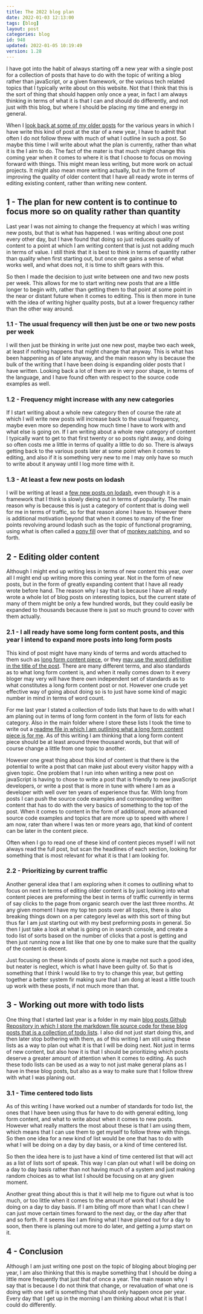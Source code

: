 ```yaml
---
title: The 2022 blog plan
date: 2022-01-03 12:13:00
tags: [blog]
layout: post
categories: blog
id: 948
updated: 2022-01-05 10:19:49
version: 1.28
---
```


I have got into the habit of always starting off a new year with a single post for a collection of posts that have to do with the topic of writing a blog rather than javaScript, or a given framework, or the various tech related topics that I typically write about on this website. Not that I think that this is the sort of thing that should happen only once a year, in fact I am always thinking in terms of what it is that I can and should do differently, and not just with this blog, but where I should be placing my time and energy in general.

When I [look back at some of my older posts](/categories/blog/) for the various years in which I have write this kind of post at the star of a new year, I have to admit that often I do not follow threw with much of what I outline in such a post. So maybe this time I will write about what the plan is currently, rather than what it is the I aim to do. The fact of the mater is that much might change this coming year when it comes to where it is that I choose to focus on moving forward with things. This might mean less writing, but more work on actual projects. It might also mean more writing actually, but in the form of improving the quality of older content that I have all ready wrote in terms of editing existing content, rather than writing new content.

<!-- more -->


## 1 - The plan for new content is to continue to focus more so on quality rather than quantity

Last year I was not aiming to change the frequency at which I was writing new posts, but that is what has happened. I was writing about one post every other day, but I have found that doing so just reduces quality of content to a point at which I am writing content that is just not adding much in terms of value. I still think that it is best to think in terms of quantity rather than quality when first starting out, but once one gains a sense of what works well, and what does not, it is time to shift gears with this.

So then I made the decision to just write between one and two new posts per week. This allows for me to start writing new posts that are a little longer to begin with, rather than getting them to that point at some point in the near or distant future when it comes to editing. This is then more in tune with the idea of writing higher quality posts, but at a lower frequency rather than the other way around.

### 1.1 - The usual frequency will then just be one or two new posts per week

I will then just be thinking in write just one new post, maybe two each week, at least if nothing happens that might change that anyway. This is what has been happening as of late anyway, and the main reason why is because the bulk of the writing that I have been doing is expanding older posts that I have written. Looking back a lot of them are in very poor shape, in terms of the language, and I have found often with respect to the source code examples as well.

### 1.2 - Frequency might increase with any new categories

If I start writing about a whole new category then of course the rate at which I will write new posts will increase back to the usual frequency, maybe even more so depending how much time I have to work with and what else is going on. If I am writing about a whole new category of content I typically want to get to that first twenty or so posts right away, and doing so often costs me a little in terms of quality a little to do so. There is always getting back to the various posts later at some point when it comes to editing, and also if it is something very new to me I may only have so much to write about it anyway until I log more time with it.

### 1.3 - At least a few new posts on lodash

I will be writing at least a [few new posts on lodash](/2019/02/15/lodash/), even though it is a framework that I think is slowly dieing out in terms of popularity. The main reason why is because this is just a category of content that is doing well for me in terms of traffic, so for that reason alone I have to. However there is additional motivation beyond that when it comes to many of the finer points revolving around lodash such as the topic of functional programing, using what is often called a [pony fill](https://github.com/sindresorhus/ponyfill) over that of [monkey patching](https://developer.mozilla.org/en-US/docs/Glossary/Polyfill), and so forth.

## 2 - Editing older content

Although I might end up writing less in terms of new content this year, over all I might end up writing more this coming year. Not in the form of new posts, but in the form of greatly expanding content that I have all ready wrote before hand. The reason why I say that is because I have all ready wrote a whole lot of blog posts on interesting topics, but the current state of many of them might be only a few hundred words, but they could easily be expanded to thousands because there is just so much ground to cover with them actually.

### 2.1 - I all ready have some long form content posts, and this year I intend to expand more posts into long form posts

This kind of post might have many kinds of terms and words attached to them such as [long form content piece](https://www.wordstream.com/blog/ws/2014/05/05/longform-content), or they [may use the word definitive in the title of the post](https://beabetterblogger.com/how-to-write-a-blog-post/). There are many different terms, and also standards as to what long form content is, and when it really comes down to it every bloger may very will have there own independent set of standards as to what constitutes a long form content post or not. However one crude yet effective way of going about doing so is to just have some kind of magic number in mind in terms of word count.

For me last year I stated a collection of todo lists that have to do with what I am planing out in terms of long form content in the form of lists for each category. Also in the main folder where I store these lists I took the time to write out a [readme file in which I am outlining what a long form content piece is for me](https://github.com/dustinpfister/blog_posts/tree/master/todo/edit-long-form). As of this writing I am thinking that a long form content piece should be at least around three thousand words, but that will of course change a little from one topic to another.

However one great thing about this kind of content is that there is the potential to write a post that can make just about every visitor happy with a given topic. One problem that I run into when writing a new post on javaScript is having to chose to write a post that is friendly to new javaScript developers, or write a post that is more in tune with where I am as a developer with well over ten years of experience thus far. With long from posts I can push the source code examples and corresponding written content that has to do with the very basics of something to the top of the post. When it comes to content in the form of additional, more advanced source code examples and topics that are more up to speed with where I am now, rater than where I was ten or more years ago, that kind of content can be later in the content piece.

Often when I go to read one of these kind of content pieces myself I will not always read the full post, but scan the headlines of each section, looking for something that is most relevant for what it is that I am looking for.

### 2.2 - Prioritizing by current traffic

Another general idea that I am exploring when it comes to outlining what to focus on next in terms of editing older content is by just looking into what content pieces are preforming the best in terms of traffic currently in terms of say clicks to the page from organic search over the last three months. At any given moment I have my top ten posts over all topics, there is also breaking things down on a per category level as with this sort of thing but thus far I am just starting out with my best preforming posts in general. So then I just take a look at what is going on in search console, and create a todo list of sorts based on the number of clicks that a post is getting and then just running now a list like that one by one to make sure that the quality of the content is decent. 

Just focusing on these kinds of posts alone is maybe not such a good idea, but neater is neglect, which is what I have been guilty of. So that is something that I think I would like to try to change this year, but getting together a better system fir making sure that I am dong at least a little touch up work with these posts, if not much more than that.

## 3 - Working out more with todo lists

One thing that I started last year is a folder in my main [blog posts Github Repository in which I store the markdown file source code for these blog posts that is a collection of todo lists](https://github.com/dustinpfister/blog_posts/tree/master/todo). I also did not just start doing this, and then later stop bothering with them, as of this writing I am still using these lists as a way to plan out what it is that I will be doing next. Not just in terms of new content, but also how it is that I should be prioritizing which posts deserve a greater amount of attention when it comes to editing. As such these todo lists can be used as a way to not just make general plans as I have in these blog posts, but also as a way to make sure that I follow threw with what I was planing out.

### 3.1 - Time centered todo lists

As of this writing I have worked out a number of standards for todo list, the ones that I have been using thus far have to do with general editing, long form content, and what to write about when it comes to new posts. However what really matters the most about these is that I am using them, which means that I can use them to get myself to follow threw with things. So then one idea for a new kind of list would be one that has to do with what I will be doing on a day by day basis, or a kind of time centered list.

So then the idea here is to just have a kind of time centered list that will act as a list of lists sort of speak. This way I can plan out what I will be doing on a day to day basis rather than not having much of a system and just making random choices as to what list I should be focusing on at any given moment.

Another great thing about this is that it will help me to figure out what is too much, or too little when it comes to the amount of work that I should be doing on a day to day basis. If I am biting off more than what I can chew I can just move certain times forward to the next day, or the day after that and so forth. If it seems like I am fining what I have planed out for a day to soon, then there is planing out more to do later, and getting a jump start on it.

## 4 - Conclusion

Although I am just writing one post on the topic of bloging about bloging per year, I am also thinking that this is maybe something that I should be doing a little more frequently that just that of once a year. The main reason why I say that is because I do not think that change, or revaluation of what one is doing with one self is something that should only happen once per year. Every day that I get up in the morning I am thinking about what it is that I could do differently.

